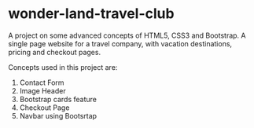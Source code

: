 # wonder-land-travel-club
 A project on some advanced concepts of HTML5, CSS3 and Bootstrap. A single page website for a travel company, with vacation destinations, pricing and checkout pages.

 Concepts used in this project are:
 1. Contact Form
 2. Image Header
 3. Bootstrap cards feature
 4. Checkout Page
 5. Navbar using Bootsrtap